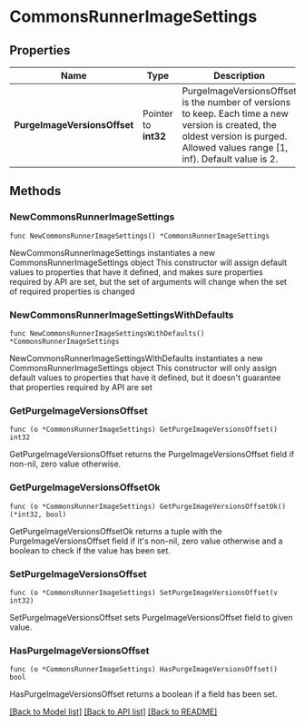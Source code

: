 # CommonsRunnerImageSettings

## Properties

Name | Type | Description | Notes
------------ | ------------- | ------------- | -------------
**PurgeImageVersionsOffset** | Pointer to **int32** | PurgeImageVersionsOffset is the number of versions to keep. Each time a new version is created, the oldest version is purged. Allowed values range [1, inf).  Default value is 2. | [optional] 

## Methods

### NewCommonsRunnerImageSettings

`func NewCommonsRunnerImageSettings() *CommonsRunnerImageSettings`

NewCommonsRunnerImageSettings instantiates a new CommonsRunnerImageSettings object
This constructor will assign default values to properties that have it defined,
and makes sure properties required by API are set, but the set of arguments
will change when the set of required properties is changed

### NewCommonsRunnerImageSettingsWithDefaults

`func NewCommonsRunnerImageSettingsWithDefaults() *CommonsRunnerImageSettings`

NewCommonsRunnerImageSettingsWithDefaults instantiates a new CommonsRunnerImageSettings object
This constructor will only assign default values to properties that have it defined,
but it doesn't guarantee that properties required by API are set

### GetPurgeImageVersionsOffset

`func (o *CommonsRunnerImageSettings) GetPurgeImageVersionsOffset() int32`

GetPurgeImageVersionsOffset returns the PurgeImageVersionsOffset field if non-nil, zero value otherwise.

### GetPurgeImageVersionsOffsetOk

`func (o *CommonsRunnerImageSettings) GetPurgeImageVersionsOffsetOk() (*int32, bool)`

GetPurgeImageVersionsOffsetOk returns a tuple with the PurgeImageVersionsOffset field if it's non-nil, zero value otherwise
and a boolean to check if the value has been set.

### SetPurgeImageVersionsOffset

`func (o *CommonsRunnerImageSettings) SetPurgeImageVersionsOffset(v int32)`

SetPurgeImageVersionsOffset sets PurgeImageVersionsOffset field to given value.

### HasPurgeImageVersionsOffset

`func (o *CommonsRunnerImageSettings) HasPurgeImageVersionsOffset() bool`

HasPurgeImageVersionsOffset returns a boolean if a field has been set.


[[Back to Model list]](../README.md#documentation-for-models) [[Back to API list]](../README.md#documentation-for-api-endpoints) [[Back to README]](../README.md)


